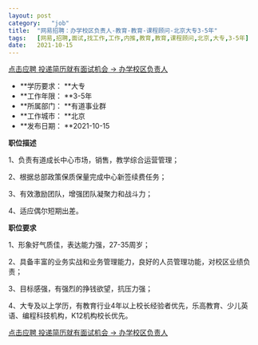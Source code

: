 ```yaml
---
layout:	post
category:	"job"
title:	"网易招聘：办学校区负责人-教育-教育-课程顾问-北京大专3-5年"
tags:	[网易,招聘,面试,找工作,工作,内推,教育,教育,课程顾问,北京,大专,3-5年]
date:	2021-10-15
---
```


[点击应聘 投递简历就有面试机会 ->  办学校区负责人](http://mobile.bole.netease.com/bole/boleDetail?id=34754&employeeId=346f03c3cda5f04c&key=all)



- **学历要求： **大专
- **工作年限： **3-5年
- **所属部门： **有道事业群
- **工作城市： **北京
- **发布日期： **2021-10-15



**职位描述**

1、负责有道成长中心市场，销售，教学综合运营管理；

2、根据总部政策保质保量完成中心新签续费任务；

3、有效激励团队，增强团队凝聚力和战斗力；

4、适应偶尔短期出差。



**职位要求**

1、形象好气质佳，表达能力强，27-35周岁；

2、具备丰富的业务实战和业务管理能力，良好的人员管理功能，对校区业绩负责；

3、目标感强，有强烈的挣钱欲望，抗压力强；

4、大专及以上学历，有教育行业4年以上校长经验者优先，乐高教育、少儿英语、编程科技机构，K12机构校长优先。



[点击应聘 投递简历就有面试机会 ->  办学校区负责人](http://mobile.bole.netease.com/bole/boleDetail?id=34754&employeeId=346f03c3cda5f04c&key=all)